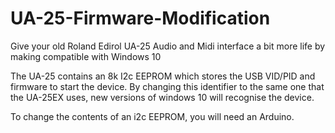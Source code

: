 # UA-25-Firmware-Modification


Give your old Roland Edirol UA-25 Audio and Midi interface a bit more life by making compatible with Windows 10

The UA-25 contains an 8k I2c EEPROM which stores the USB VID/PID and firmware to start the device. By changing this identifier to the same one that the UA-25EX uses, new versions of windows 10 will recognise the device.

To change the contents of an i2c EEPROM, you will need an Arduino.

